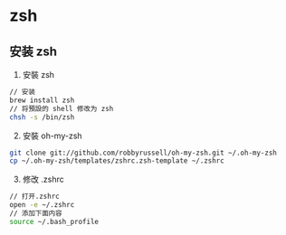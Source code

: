 # zsh

## 安装 zsh

1. 安裝 zsh

```bash
// 安装
brew install zsh
// 将預設的 shell 修改为 zsh
chsh -s /bin/zsh
```

2. 安裝 oh-my-zsh

```bash
git clone git://github.com/robbyrussell/oh-my-zsh.git ~/.oh-my-zsh
cp ~/.oh-my-zsh/templates/zshrc.zsh-template ~/.zshrc
```

3. 修改 .zshrc

```bash
// 打开.zshrc
open -e ~/.zshrc
// 添加下面内容
source ~/.bash_profile
```
